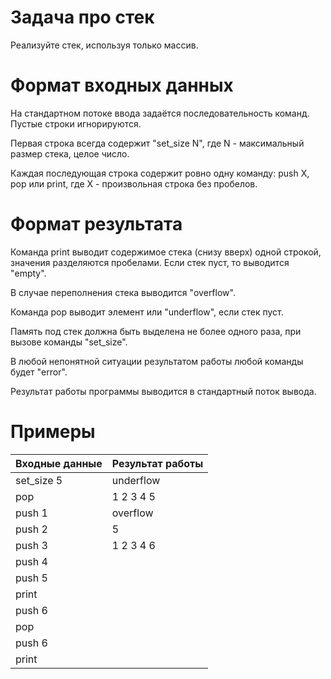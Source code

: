 # Задача про стек
Реализуйте стек, используя только массив.

# Формат входных данных
На стандартном потоке ввода задаётся последовательность команд. Пустые строки игнорируются.

Первая строка всегда содержит "set_size N", где N - максимальный размер стека, целое число.

Каждая последующая строка содержит ровно одну команду: push X, pop или print, где X - произвольная строка без пробелов.

# Формат результата
Команда print выводит содержимое стека (снизу вверх) одной строкой, значения разделяются пробелами. Если стек пуст, то выводится "empty".

В случае переполнения стека выводится "overflow".

Команда pop выводит элемент или "underflow", если стек пуст.

Память под стек должна быть выделена не более одного раза, при вызове команды "set_size".

В любой непонятной ситуации результатом работы любой команды будет "error".

Результат работы программы выводится в стандартный поток вывода.

# Примеры
| Входные данные |Результат работы
|-----------|-----------
|set_size 5|underflow
|pop|1 2 3 4 5
|push 1|overflow
|push 2|5
|push 3|1 2 3 4 6
|push 4|
|push 5|
|print|
|push 6|
|pop|
|push 6|
|print|

